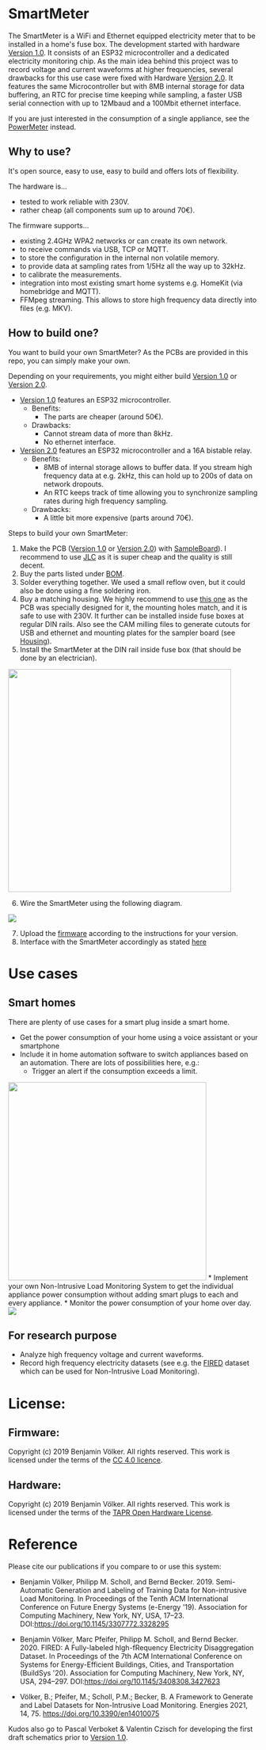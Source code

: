 # SmartMeter

The SmartMeter is a WiFi and Ethernet equipped electricity meter that to be installed in a home's fuse box. 
The development started with hardware [Version 1.0](/Schematic/Version_1). It consists of an ESP32 microcontroller and a dedicated electricity monitoring chip. As the main idea behind this project was to record voltage and current waveforms at higher frequencies, several drawbacks for this use case were fixed with Hardware [Version 2.0](/Schematic/Version_2). It features the same Microcontroller but with 8MB internal storage for data buffering, an RTC for precise time keeping while sampling, a faster USB serial connection with up to 12Mbaud and a 100Mbit ethernet interface.

If you are just interested in the consumption of a single appliance, see the [PowerMeter](https://github.com/voelkerb/powermeter) instead.


## Why to use?
It's open source, easy to use, easy to build and offers lots of flexibility. 

The hardware is...
* tested to work reliable with 230V.
* rather cheap (all components sum up to around 70€).

The firmware supports...
* existing 2.4GHz WPA2 networks or can create its own network.
* to receive commands via USB, TCP or MQTT.
* to store the configuration in the internal non volatile memory.
* to provide data at sampling rates from 1/5Hz all the way up to 32kHz.
* to calibrate the measurements.
* integration into most existing smart home systems e.g. HomeKit (via homebridge and MQTT).
* FFMpeg streaming. This allows to store high frequency data directly into files (e.g. MKV).


## How to build one?
You want to build your own SmartMeter? As the PCBs are provided in this repo, you can simply make your own.

Depending on your requirements, you might either build [Version 1.0](/Schematic/Version_1) or [Version 2.0](/Schematic/Version_2). 
* [Version 1.0](/Schematic/Version_1) features an ESP32 microcontroller.
    * Benefits: 
        * The parts are cheaper (around 50€).
    * Drawbacks:
        * Cannot stream data of more than 8kHz.
        * No ethernet interface.
* [Version 2.0](/Schematic/Version_2) features an ESP32 microcontroller and a 16A bistable relay.
    * Benefits: 
        * 8MB of internal storage allows to buffer data. If you stream high frequency data at e.g. 2kHz, this can hold up to 200s of data on network dropouts.
        * An RTC keeps track of time allowing you to synchronize sampling rates during high frequency sampling.
    * Drawbacks:
        * A little bit more expensive (parts around 70€).

Steps to build your own SmartMeter:
1. Make the PCB ([Version 1.0](/Schematic/Version_1) or [Version 2.0](/Schematic/Version_2)) with [SampleBoard](/Schematic/SampleBoard)). I recommend to use [JLC](https://jlcpcb.com) as it is super cheap and the quality is still decent.
2. Buy the parts listed under [BOM](/BOM).
3. Solder everything together. We used a small reflow oven, but it could also be done using a fine soldering iron. 
4. Buy a matching housing. We highly recommend to use [this one](https://www.voelkner.de/products/694730/Weltron-MR9-C-FA-RAL7035-ABS-Hutschienen-Gehaeuse-157.5-x-90-x-68-ABS-Lichtgrau-RAL-7035-1St..html) as the PCB was specially designed for it, the mounting holes match, and it is safe to use with 230V. It further can be installed inside fuse boxes at regular DIN rails. Also see the CAM milling files to generate cutouts for USB and ethernet and mounting plates for the sampler board (see [Housing](/Hosuing)). 
5. Install the SmartMeter at the DIN rail inside fuse box (that should be done by an electrician).

<img src="/docu/figures/installation2.jpeg" width="450px">

6. Wire the SmartMeter using the following diagram. 

<img src="/docu/figures/installation.png">

7. Upload the [firmware](/Firmware) according to the instructions for your version. 
8. Interface with the SmartMeter accordingly as stated [here](/docu/README_Firmware_Cmds.md) 

# Use cases
## Smart homes
There are plenty of use cases for a smart plug inside a smart home.
* Get the power consumption of your home using a voice assistant or your smartphone
* Include it in home automation software to switch appliances based on an automation. There are lots of possibilities here, e.g.: 
    * Trigger an alert if the consumption exceeds a limit.
<img src="/docu/figures/eveApp.jpeg" width="400px">
* Implement your own Non-Intrusive Load Monitoring System to get the individual appliance power consumption without adding smart plugs to each and every appliance.
* Monitor the power consumption of your home over day.
<img src="/docu/figures/home.jpg">

## For research purpose
* Analyze high frequency voltage and current waveforms.
* Record high frequency electricity datasets (see e.g. the [FIRED](https://github.com/voelkerb/FIRED_dataset_helper) dataset which can be used for Non-Intrusive Load Monitoring).


# License:
## Firmware:
Copyright (c) 2019 Benjamin Völker. All rights reserved.
This work is licensed under the terms of the [CC 4.0 licence](https://creativecommons.org/licenses/by/4.0/).

## Hardware:
Copyright (c) 2019 Benjamin Völker. All rights reserved.
This work is licensed under the terms of the [TAPR Open Hardware License](https://web.tapr.org/TAPR_Open_Hardware_License_v1.0.txt).

# Reference

Please cite our publications if you compare to or use this system:
* Benjamin Völker, Philipp M. Scholl, and Bernd Becker. 2019. Semi-Automatic Generation and Labeling of Training Data for Non-intrusive Load Monitoring. In Proceedings of the Tenth ACM International Conference on Future Energy Systems (e-Energy '19). Association for Computing Machinery, New York, NY, USA, 17–23. DOI:https://doi.org/10.1145/3307772.3328295
 
* Benjamin Völker, Marc Pfeifer, Philipp M. Scholl, and Bernd Becker. 2020. FIRED: A Fully-labeled hIgh-fRequency Electricity Disaggregation Dataset. In Proceedings of the 7th ACM International Conference on Systems for Energy-Efficient Buildings, Cities, and Transportation (BuildSys '20). Association for Computing Machinery, New York, NY, USA, 294–297. DOI:https://doi.org/10.1145/3408308.3427623

* Völker, B.; Pfeifer, M.; Scholl, P.M.; Becker, B. A Framework to Generate and Label Datasets for Non-Intrusive Load Monitoring. Energies 2021, 14, 75. https://doi.org/10.3390/en14010075


Kudos also go to Pascal Verboket & Valentin Czisch for developing the first draft schematics prior to [Version 1.0](/Schematic/Version_1).
